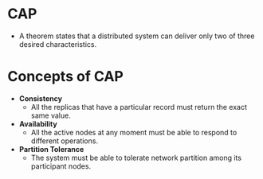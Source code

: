 # CAP
- A theorem states that a distributed system can deliver only two of three desired characteristics.

# Concepts of CAP
- **Consistency**
    - All the replicas that have a particular record must return the exact same value.
- **Availability**
    - All the active nodes at any moment must be able to respond to different operations.
- **Partition Tolerance**
    - The system must be able to tolerate network partition among its participant nodes.
